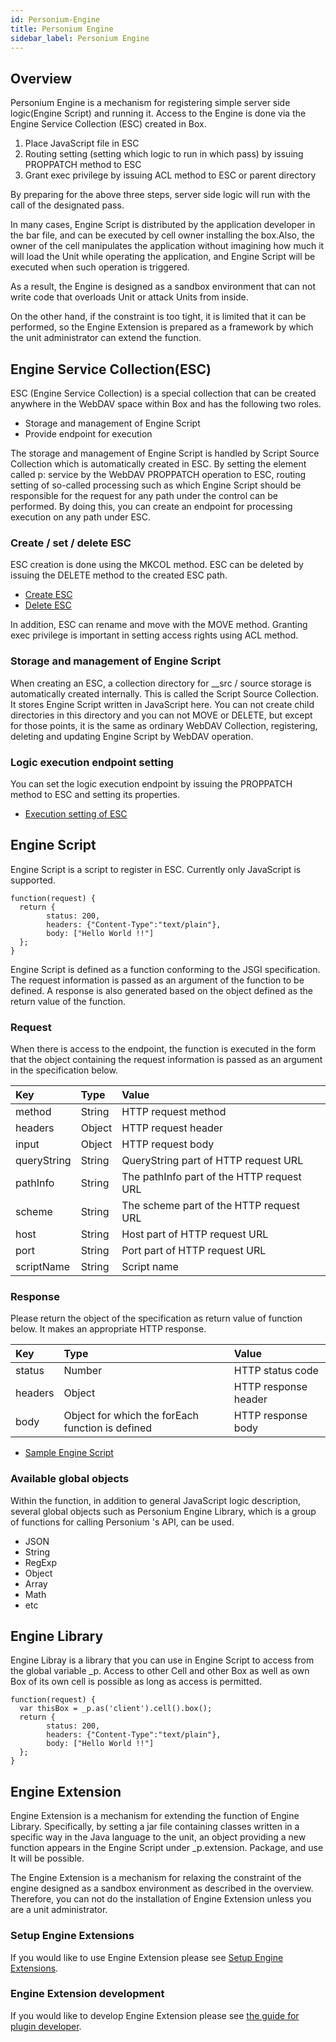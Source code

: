 ```yaml
---
id: Personium-Engine
title: Personium Engine
sidebar_label: Personium Engine
---
```

## Overview

Personium Engine is a mechanism for registering simple server side logic(Engine Script) and running it. Access to the Engine is done via the Engine Service Collection (ESC) created in Box.  

1. Place JavaScript file in ESC
1. Routing setting (setting which logic to run in which pass) by issuing PROPPATCH method to ESC
1. Grant exec privilege by issuing ACL method to ESC or parent directory

By preparing for the above three steps, server side logic will run with the call of the designated pass.  

In many cases, Engine Script is distributed by the application developer in the bar file, and can be executed by cell owner installing the box.Also, the owner of the cell manipulates the application without imagining how much it will load the Unit while operating the application, and Engine Script will be executed when such operation is triggered.  

As a result, the Engine is designed as a sandbox environment that can not write code that overloads Unit or attack Units from inside.  

On the other hand, if the constraint is too tight, it is limited that it can be performed, so the Engine Extension is prepared as a framework by which the unit administrator can extend the function.  

## Engine Service Collection(ESC)
ESC (Engine Service Collection) is a special collection that can be created anywhere in the WebDAV space within Box and has the following two roles.  

* Storage and management of Engine Script
* Provide endpoint for execution

The storage and management of Engine Script is handled by Script Source Collection which is automatically created in ESC. By setting the element called p: service by the WebDAV PROPPATCH operation to ESC, routing setting of so-called processing such as which Engine Script should be responsible for the request for any path under the control can be performed. By doing this, you can create an endpoint for processing execution on any path under ESC.

### Create / set / delete ESC
ESC creation is done using the MKCOL method. ESC can be deleted by issuing the DELETE method to the created ESC path.

* [Create ESC](../apiref/381_Create_Service_Collection_Source.md)
* [Delete ESC](../apiref/383_Delete_Service_Collection_Source.md)

In addition, ESC can rename and move with the MOVE method. Granting exec privilege is important in setting access rights using ACL method.

### Storage and management of Engine Script
When creating an ESC, a collection directory for __src / source storage is automatically created internally. This is called the Script Source Collection. It stores Engine Script written in JavaScript here. You can not create child directories in this directory and you can not MOVE or DELETE, but except for those points, it is the same as ordinary WebDAV Collection, registering, deleting and updating Engine Script by WebDAV operation.

### Logic execution endpoint setting
You can set the logic execution endpoint by issuing the PROPPATCH method to ESC and setting its properties.

* [Execution setting of ESC](../apiref/380_Configure_Service_Collection.md)

## Engine Script
Engine Script is a script to register in ESC. Currently only JavaScript is supported.

```
function(request) {
  return {
        status: 200,
        headers: {"Content-Type":"text/plain"},
        body: ["Hello World !!"]
  };
}
```

Engine Script is defined as a function conforming to the JSGI specification. The request information is passed as an argument of the function to be defined. A response is also generated based on the object defined as the return value of the function.

### Request

When there is access to the endpoint, the function is executed in the form that the object containing the request information is passed as an argument in the specification below.


|Key |Type|Value|
|:--|:--|:--|
|method|String|HTTP request method|
|headers|Object|HTTP request header|
|input|Object|HTTP request body|
|queryString|String|QueryString part of HTTP request URL|
|pathInfo|String|The pathInfo part of the HTTP request URL|
|scheme|String|The scheme part of the HTTP request URL|
|host|String|Host part of HTTP request URL|
|port|String|Port part of HTTP request URL|
|scriptName|String|Script name|


### Response

Please return the object of the specification as return value of function below. It makes an appropriate HTTP response.

|Key|Type|Value|
|:--|:--|:--|
|status|Number|HTTP status code|
|headers|Object|HTTP response header|
|body|Object for which the forEach function is defined|HTTP response body|


* [Sample Engine Script](./671_Engine_Script_Samples.md)


### Available global objects


Within the function, in addition to general JavaScript logic description, several global objects such as Personium Engine Library, which is a group of functions for calling Personium 's API, can be used.  

* JSON
* String
* RegExp
* Object
* Array
* Math
* etc


## Engine Library
Engine Libray is a library that you can use in Engine Script to access from the global variable _p. Access to other Cell and other Box as well as own Box of its own cell is possible as long as access is permitted.


```
function(request) {
  var thisBox = _p.as('client').cell().box();
  return {
        status: 200,
        headers: {"Content-Type":"text/plain"},
        body: ["Hello World !!"]
  };
}
```


## Engine Extension
Engine Extension is a mechanism for extending the function of Engine Library. Specifically, by setting a jar file containing classes written in a specific way in the Java language to the unit, an object providing a new function appears in the Engine Script under _p.extension. Package, and use It will be possible.  

The Engine Extension is a mechanism for relaxing the constraint of the engine designed as a sandbox environment as described in the overview. Therefore, you can not do the installation of Engine Extension unless you are a unit administrator.  


### Setup Engine Extensions

If you would like to use Engine Extension please see [Setup Engine Extensions](../server-operator/setup_engine_extensions.md).

### Engine Extension development

If you would like to develop Engine Extension please see [the guide for plugin developer](../plugin-developer/).
